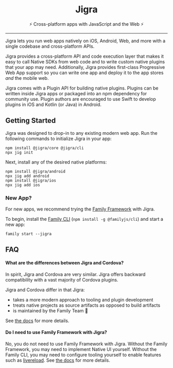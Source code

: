 <div align="center">
  <h1>Jigra</h1>
</div>
<div align="center">
  ⚡️ Cross-platform apps with JavaScript and the Web ⚡️
</div>

---

Jigra lets you run web apps natively on iOS, Android, Web, and more with a single codebase and cross-platform APIs.

Jigra provides a cross-platform API and code execution layer that makes it easy to call Native SDKs from web code and to write custom native plugins that your app may need. Additionally, Jigra provides first-class Progressive Web App support so you can write one app and deploy it to the app stores _and_ the mobile web.

Jigra comes with a Plugin API for building native plugins. Plugins can be written inside Jigra apps or packaged into an npm dependency for community use. Plugin authors are encouraged to use Swift to develop plugins in iOS and Kotlin (or Java) in Android.

## Getting Started

Jigra was designed to drop-in to any existing modern web app. Run the following commands to initialize Jigra in your app:

```
npm install @jigra/core @jigra/cli
npx jig init
```

Next, install any of the desired native platforms:

```
npm install @jigra/android
npx jig add android
npm install @jigra/ios
npx jig add ios
```

### New App?

For new apps, we recommend trying the [Family Framework](https://family-js.web.app/) with Jigra.

To begin, install the [Family CLI](https://family-js.web.app/docs/cli/) (`npm install -g @familyjs/cli`) and start a new app:

```
family start --jigra
```

## FAQ

#### What are the differences between Jigra and Cordova?

In spirit, Jigra and Cordova are very similar. Jigra offers backward compatibility with a vast majority of Cordova plugins.

Jigra and Cordova differ in that Jigra:

- takes a more modern approach to tooling and plugin development
- treats native projects as source artifacts as opposed to build artifacts
- is maintained by the Family Team 💙

See [the docs](https://jigrajs.web.app/docs/cordova#differences-between-jigra-and-cordova) for more details.

#### Do I need to use Family Framework with Jigra?

No, you do not need to use Family Framework with Jigra. Without the Family Framework, you may need to implement Native UI yourself. Without the Family CLI, you may need to configure tooling yourself to enable features such as [livereload](https://family-js.web.app/docs/cli/livereload). See [the docs](https://jigrajs.web.app/docs/getting-started/with-family) for more details.
